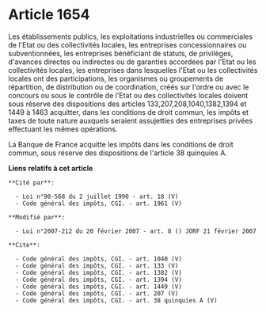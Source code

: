 # Article 1654

Les établissements publics, les exploitations industrielles ou commerciales de l'Etat ou des collectivités locales, les
entreprises concessionnaires ou subventionnées, les entreprises bénéficiant de statuts, de privilèges, d'avances directes ou
indirectes ou de garanties accordées par l'Etat ou les collectivités locales, les entreprises dans lesquelles l'Etat ou les
collectivités locales ont des participations, les organismes ou groupements de répartition, de distribution ou de
coordination, créés sur l'ordre ou avec le concours ou sous le contrôle de l'Etat ou des collectivités locales doivent sous
réserve des dispositions des articles 133,207,208,1040,1382,1394 et 1449 à 1463 acquitter, dans les conditions de droit
commun, les impôts et taxes de toute nature auxquels seraient assujetties des entreprises privées effectuant les mêmes
opérations. 

La Banque de France acquitte les impôts dans les conditions de droit commun, sous réserve des dispositions de l'article 38
quinquies A.

**Liens relatifs à cet article**

	**Cité par**:

	  - Loi n°90-568 du 2 juillet 1990 - art. 18 (V)
	  - Code général des impôts, CGI. - art. 1961 (V)

	**Modifié par**:

	  - Loi n°2007-212 du 20 février 2007 - art. 8 () JORF 21 février 2007

	**Cite**:

	  - Code général des impôts, CGI. - art. 1040 (V)
	  - Code général des impôts, CGI. - art. 133 (V)
	  - Code général des impôts, CGI. - art. 1382 (V)
	  - Code général des impôts, CGI. - art. 1394 (V)
	  - Code général des impôts, CGI. - art. 1449 (V)
	  - Code général des impôts, CGI. - art. 207 (V)
	  - Code général des impôts, CGI. - art. 38 quinquies A (V)
